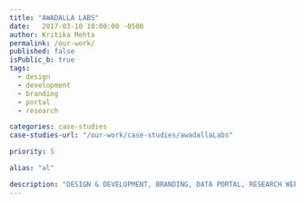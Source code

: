 ```yaml
---
title: "AWADALLA LABS"
date:   2017-03-10 10:00:00 -0500
author: Kritika Mehta
permalink: /our-work/
published: false
isPublic_b: true
tags:
  - design
  - development
  - branding
  - portal
  - research

categories: case-studies
case-studies-url: "/our-work/case-studies/awadallaLabs"

priority: 5

alias: "al"

description: "DESIGN & DEVELOPMENT, BRANDING, DATA PORTAL, RESEARCH WEBSITE"
---
```

